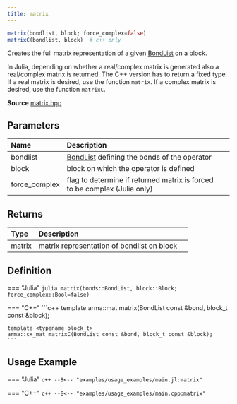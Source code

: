 ```yaml
---
title: matrix
---
```


```julia
matrix(bondlist, block; force_complex=false)
matrixC(bondlist, block)  # c++ only
```

Creates the full matrix representation of a given [BondList](../operators/bondlist.md) on a block.

In Julia, depending on whether a real/complex matrix is generated also a  real/complex matrix is returned. The C++ version has to return a fixed type. If a real matrix is desired, use the function `matrix`. If a complex matrix is desired, use the function `matrixC`.

**Source** [matrix.hpp](https://github.com/awietek/xdiag/blob/main/xdiag/algebra/matrix.hpp)

## Parameters

| Name          | Description                                                               |   |
|:--------------|:--------------------------------------------------------------------------|---|
| bondlist      | [BondList](../operators/bondlist.md) defining the bonds of the operator   |   |
| block         | block on which the operator is defined                                    |   |
| force_complex | flag to determine if returned matrix is forced to be complex (Julia only) |   |

## Returns
		
| Type   | Description                                |   |
|:-------|:-------------------------------------------|---|
| matrix | matrix representation of bondlist on block |   |


## Definition

=== "Julia"
	```julia
    matrix(bonds::BondList, block::Block; force_complex::Bool=false)
	```

=== "C++"
	```c++
	template <typename block_t>
    arma::mat matrix(BondList const &bond, block_t const &block);

    template <typename block_t>
    arma::cx_mat matrixC(BondList const &bond, block_t const &block);
	```

## Usage Example

=== "Julia"
	```c++
	--8<-- "examples/usage_examples/main.jl:matrix"
	```

=== "C++"
	```c++
	--8<-- "examples/usage_examples/main.cpp:matrix"
	```
	
